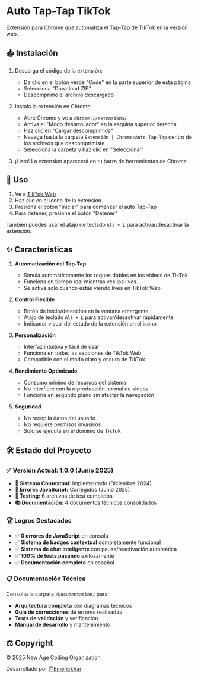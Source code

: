 # Auto Tap-Tap TikTok

Extensión para Chrome que automatiza el Tap-Tap de TikTok en la versión web.

## 📥 Instalación

1. Descarga el código de la extensión:
   - Da clic en el botón verde "Code" en la parte superior de esta página
   - Selecciona "Download ZIP"
   - Descomprime el archivo descargado

2. Instala la extensión en Chrome:
   - Abre Chrome y ve a `chrome://extensions/`
   - Activa el "Modo desarrollador" en la esquina superior derecha
   - Haz clic en "Cargar descomprimida"
   - Navega hasta la carpeta `Extensión | Chrome/Auto Tap-Tap` dentro de los archivos que descomprimiste
   - Selecciona la carpeta y haz clic en "Seleccionar"

3. ¡Listo! La extensión aparecerá en tu barra de herramientas de Chrome.

## 🚀 Uso

1. Ve a [TikTok Web](https://www.tiktok.com)
2. Haz clic en el icono de la extensión
3. Presiona el botón "Iniciar" para comenzar el auto Tap-Tap
4. Para detener, presiona el botón "Detener"

También puedes usar el atajo de teclado `Alt + L` para activar/desactivar la extensión.

## ✨ Características

1. **Automatización del Tap-Tap**
   - Simula automáticamente los toques dobles en los videos de TikTok
   - Funciona en tiempo real mientras ves los lives
   - Se activa solo cuando estás viendo lives en TikTok Web

2. **Control Flexible**
   - Botón de inicio/detención en la ventana emergente
   - Atajo de teclado `Alt + L` para activar/desactivar rápidamente
   - Indicador visual del estado de la extensión en el icono

3. **Personalización**
   - Interfaz intuitiva y fácil de usar
   - Funciona en todas las secciones de TikTok Web
   - Compatible con el modo claro y oscuro de TikTok

4. **Rendimiento Optimizado**
   - Consumo mínimo de recursos del sistema
   - No interfiere con la reproducción normal de videos
   - Funciona en segundo plano sin afectar la navegación

5. **Seguridad**
   - No recopila datos del usuario
   - No requiere permisos invasivos
   - Solo se ejecuta en el dominio de TikTok

## 🛠️ Estado del Proyecto

### ✅ **Versión Actual: 1.0.0** (Junio 2025)
- **🎯 Sistema Contextual:** Implementado (Diciembre 2024)
- **🔧 Errores JavaScript:** Corregidos (Junio 2025)
- **🧪 Testing:** 6 archivos de test completos
- **📚 Documentación:** 4 documentos técnicos consolidados

### 🏆 **Logros Destacados**
- ✅ **0 errores de JavaScript** en consola
- ✅ **Sistema de badges contextual** completamente funcional
- ✅ **Sistema de chat inteligente** con pausa/reactivación automática
- ✅ **100% de tests pasando** exitosamente
- ✅ **Documentación completa** en español

### 📋 **Documentación Técnica**
Consulta la carpeta `/Documentation/` para:
- **Arquitectura completa** con diagramas técnicos
- **Guía de correcciones** de errores realizadas
- **Tests de validación** y verificación
- **Manual de desarrollo** y mantenimiento

## ⚖️ Copyright

© 2025 [New Age Coding Organization](https://newagecoding.org)

Desarrollado por [@EmerickVar](https://github.com/EmerickVar)

